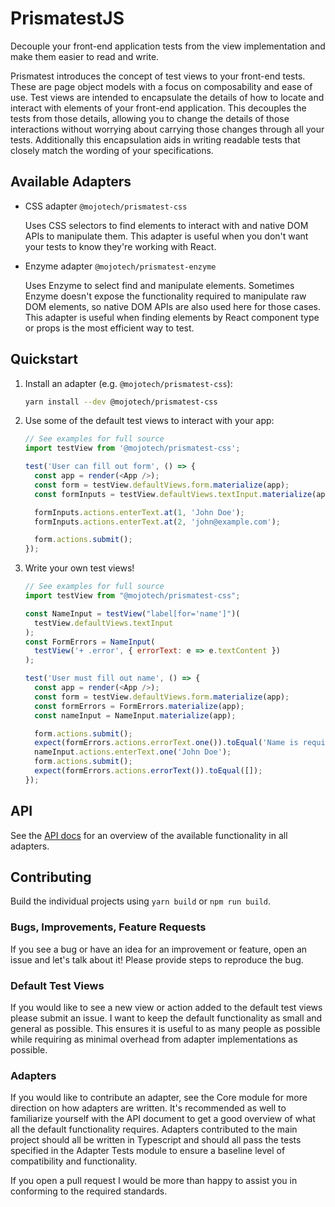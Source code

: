 # PrismatestJS

Decouple your front-end application tests from the view implementation and make
them easier to read and write.

Prismatest introduces the concept of test views to your front-end tests. These
are page object models with a focus on composability and ease of use. Test views
are intended to encapsulate the details of how to locate and interact with
elements of your front-end application. This decouples the tests from those
details, allowing you to change the details of those interactions without
worrying about carrying those changes through all your tests. Additionally this
encapsulation aids in writing readable tests that closely match the wording of
your specifications.

## Available Adapters

* CSS adapter `@mojotech/prismatest-css`

    Uses CSS selectors to find elements to interact with and native DOM APIs to
    manipulate them. This adapter is useful when you don't want your tests to
    know they're working with React.

* Enzyme adapter `@mojotech/prismatest-enzyme`

    Uses Enzyme to select find and manipulate elements. Sometimes Enzyme
    doesn't expose the functionality required to manipulate raw DOM elements,
    so native DOM APIs are also used here for those cases. This adapter is
    useful when finding elements by React component type or props is the most
    efficient way to test.

## Quickstart

1. Install an adapter (e.g. `@mojotech/prismatest-css`):

    ```bash
    yarn install --dev @mojotech/prismatest-css
    ```

2. Use some of the default test views to interact with your app:

    ```javascript
    // See examples for full source
    import testView from '@mojotech/prismatest-css';

    test('User can fill out form', () => {
      const app = render(<App />);
      const form = testView.defaultViews.form.materialize(app);
      const formInputs = testView.defaultViews.textInput.materialize(app);

      formInputs.actions.enterText.at(1, 'John Doe');
      formInputs.actions.enterText.at(2, 'john@example.com');

      form.actions.submit();
    });
    ```

3. Write your own test views!

    ```javascript
    // See examples for full source
    import testView from "@mojotech/prismatest-css";

    const NameInput = testView("label[for='name']")(
      testView.defaultViews.textInput
    );
    const FormErrors = NameInput(
      testView('+ .error', { errorText: e => e.textContent })
    );

    test('User must fill out name', () => {
      const app = render(<App />);
      const form = testView.defaultViews.form.materialize(app);
      const formErrors = FormErrors.materialize(app);
      const nameInput = NameInput.materialize(app);

      form.actions.submit();
      expect(formErrors.actions.errorText.one()).toEqual('Name is required');
      nameInput.actions.enterText.one('John Doe');
      form.actions.submit();
      expect(formErrors.actions.errorText()).toEqual([]);
    });
    ```

## API

See the [API docs](API.md) for an overview of the available functionality in
all adapters.

## Contributing

Build the individual projects using `yarn build` or `npm run build`.

### Bugs, Improvements, Feature Requests

If you see a bug or have an idea for an improvement or feature, open an issue
and let's talk about it! Please provide steps to reproduce the bug.

### Default Test Views

If you would like to see a new view or action added to the default test views
please submit an issue. I want to keep the default functionality as small and
general as possible. This ensures it is useful to as many people as possible
while requiring as minimal overhead from adapter implementations as possible.

### Adapters

If you would like to contribute an adapter, see the Core module for more
direction on how adapters are written. It's recommended as well to familiarize
yourself with the API document to get a good overview of what all the default
functionality requires. Adapters contributed to the main project should all be
written in Typescript and should all pass the tests specified in the Adapter
Tests module to ensure a baseline level of compatibility and functionality.

If you open a pull request I would be more than happy to assist you in
conforming to the required standards.
